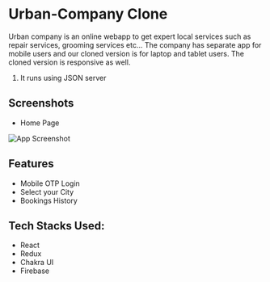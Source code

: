# Urban-Company Clone

Urban company is an online webapp to get expert local services such as
repair services, grooming services etc...
The company has separate app for mobile users and our cloned version is
for laptop and tablet users.
The cloned version is responsive as well.

 1. It runs using JSON server

## Screenshots

- Home Page

![App Screenshot](https://i.ibb.co/Mf7PwLp/uc.png)

## Features

- Mobile OTP Login
- Select your City
- Bookings History

## Tech Stacks Used:

- React
- Redux
- Chakra UI
- Firebase
